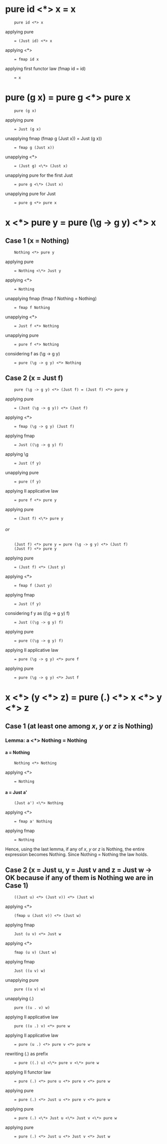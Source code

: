 # pure id <\*> x = x
		pure id <*> x 

applying pure
		
		= (Just id) <*> x

applying <*>
		
		= fmap id x

applying first functor law (fmap id = id)
		
		= x

# pure (g x) = pure g <\*> pure x
		pure (g x)

applying pure
		
		= Just (g x)

unapplying fmap (fmap g (Just x)) = Just (g x))
		
		= fmap g (Just x))

unapplying <*>
		
		= (Just g) <\*> (Just x) 

unapplying pure for the first Just
		
		= pure g <\*> (Just x)

unapplying pure for Just
		
		= pure g <*> pure x

# x <\*> pure y = pure (\g -> g y) <\*> x
## Case 1 (x = Nothing)
		Nothing <*> pure y 

applying pure
		
		= Nothing <\*> Just y

applying <*>
		
		= Nothing

unapplying fmap (fmap f Nothing = Nothing)
		
		= fmap f Nothing

unapplying <*>
		
		= Just f <*> Nothing

unapplying pure
		
		= pure f <*> Nothing

considering f as (\g -> g y)
		
		= pure (\g -> g y) <*> Nothing

## Case 2 (x = Just f)
		pure (\g -> g y) <*> (Just f) = (Just f) <*> pure y

applying pure
		
		= (Just (\g -> g y)) <*> (Just f)

applying <*>
		
		= fmap (\g -> g y) (Just f)

applying fmap
		
		= Just ((\g -> g y) f)

applying \g
		
		= Just (f y)

unapplying pure
		
		= pure (f y)

applying II applicative law
		
		= pure f <*> pure y

applying pure
		
		= (Just f) <\*> pure y

###### or

		(Just f) <*> pure y = pure (\g -> g y) <*> (Just f)
		(Just f) <*> pure y

applying pure
		
		= (Just f) <*> (Just y)

applying <*>
		
		= fmap f (Just y)

applying fmap
		
		= Just (f y)

considering f y as ((\g -> g y) f)
		
		= Just ((\g -> g y) f)

applying pure
		
		= pure ((\g -> g y) f) 

applying II applicative law
		
		= pure (\g -> g y) <*> pure f

applying pure
		
		= pure (\g -> g y) <*> Just f

# x <\*> (y <\*> z) = pure (.) <\*> x <\*> y <\*> z
## Case 1 (at least one among *x*, *y* or *z* is Nothing)
### Lemma: a <\*> Nothing = Nothing
#### a = Nothing
		Nothing <*> Nothing 
applying <*>

		= Nothing

#### a = Just a'
		(Just a') <\*> Nothing

applying <*>
		
		= fmap a' Nothing

applying fmap
		
		= Nothing

Hence, using the last lemma, if any of *x*, *y* or *z* is Nothing, the entire expression becomes Nothing. Since Nothing = Nothing the law holds.

## Case 2 (x = Just u, y = Just v and z = Just w -> OK because if any of them is Nothing we are in **Case 1**)
		((Just u) <*> (Just v)) <*> (Just w)
		
applying <*>

		(fmap u (Just v)) <*> (Just w)
		
applying fmap
		
		Just (u v) <*> Just w
		
applying <*>
		
		fmap (u v) (Just w)
		
applying fmap

		Just ((u v) w)
		
unapplying pure

		pure ((u v) w)
		
unapplying (.) 

		pure ((u . v) w)
		
applying II applicative law
		
		pure ((u .) v) <*> pure w

applying II applicative law
		
		= pure (u .) <*> pure v <*> pure w

rewriting (.) as prefix
		
		= pure ((.) u) <\*> pure v <\*> pure w

applying II functor law
		
		= pure (.) <*> pure u <*> pure v <*> pure w

applying pure
		
		= pure (.) <*> Just u <*> pure v <*> pure w

applying pure

		= pure (.) <\*> Just u <\*> Just v <\*> pure w

applying pure

		= pure (.) <*> Just u <*> Just v <*> Just w
